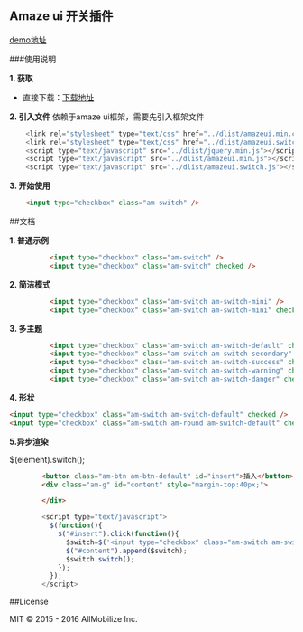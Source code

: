 ## Amaze ui 开关插件

[demo地址](https://lscho.github.io/am-switch/docs/demo.html "demo地址")

###使用说明

**1. 获取**

- 直接下载：[下载地址](https://github.com/lscho/am-switch/archive/master.zip)

**2. 引入文件**
依赖于amaze ui框架，需要先引入框架文件
```javascript
    <link rel="stylesheet" type="text/css" href="../dlist/amazeui.min.css">
    <link rel="stylesheet" type="text/css" href="../dlist/amazeui.switch.css">
    <script type="text/javascript" src="../dlist/jquery.min.js"></script>
    <script type="text/javascript" src="../dlist/amazeui.min.js"></script>
    <script type="text/javascript" src="../dlist/amazeui.switch.js"></script>
```

**3. 开始使用**

```html
    <input type="checkbox" class="am-switch" />
```

##文档

**1. 普通示例**

```html
          <input type="checkbox" class="am-switch" />
          <input type="checkbox" class="am-switch" checked />
```

**2. 简洁模式**

```html
          <input type="checkbox" class="am-switch am-switch-mini" />
          <input type="checkbox" class="am-switch am-switch-mini" checked />
```

**3. 多主题**

```html
          <input type="checkbox" class="am-switch am-switch-default" checked />
          <input type="checkbox" class="am-switch am-switch-secondary" checked />
          <input type="checkbox" class="am-switch am-switch-success" checked />
          <input type="checkbox" class="am-switch am-switch-warning" checked />
          <input type="checkbox" class="am-switch am-switch-danger" checked /> 
```

**4. 形状**

```html
<input type="checkbox" class="am-switch am-switch-default" checked />
<input type="checkbox" class="am-switch am-round am-switch-default" checked />
```

**5.异步渲染**

$(element).switch();

```html
        <button class="am-btn am-btn-default" id="insert">插入</button>   
        <div class="am-g" id="content" style="margin-top:40px;">

        </div>
```

```javascript
        <script type="text/javascript">
          $(function(){
            $("#insert").click(function(){
              $switch=$('<input type="checkbox" class="am-switch am-switch-default" checked />');
              $("#content").append($switch);
              $switch.switch();
            });
          });
        </script>
```
##License

MIT © 2015 - 2016 AllMobilize Inc.
